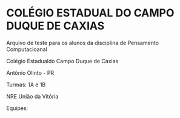 # COLÉGIO ESTADUAL DO CAMPO DUQUE DE CAXIAS

Arquivo de teste para os alunos da disciplina de Pensamento Computacioanal 

Colégio Estadualdo Campo Duque de Caxias

Antônio Olinto - PR

Turmas: 1A e 1B

NRE União da Vitória

Equipes:
